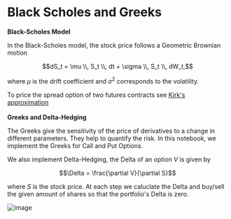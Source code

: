 # Black Scholes and Greeks

**Black-Scholes Model**

In the Black-Scholes model, the stock price follows a Geometric Brownian motion

$$dS_t = \mu \\, S_t \\, dt + \sigma \\, S_t \\, dW_t,$$

where $\mu$ is the drift coefficient and $\sigma^2$ corresponds to the volatility.

To price the spread option of two futures contracts see [Kirk's approximation](https://github.com/alexisdpc/Black-Scholes-and-Greeks/blob/main/Kirks-approximation/kirks-approx.md)
\
\
**Greeks and Delta-Hedging**

The Greeks give the sensitivity of the price of derivatives to a change in different parameters. They help to quantify the risk. In this notebook, we implement the Greeks for Call and Put Options.

We also implement Delta-Hedging, the Delta of an option $V$ is given by

$$\Delta = \frac{\partial V}{\partial S}$$

where $S$ is the stock price. At each step we caluclate the Delta and buy/sell the given amount of shares so that the portfolio's Delta is zero.

![image](https://github.com/alexisdpc/Black-Scholes-and-Greeks/assets/124795834/13b9e5cb-d120-4294-8a57-63a870ce44a7)

